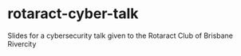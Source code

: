 # rotaract-cyber-talk
Slides for a cybersecurity talk given to the Rotaract Club of Brisbane Rivercity

